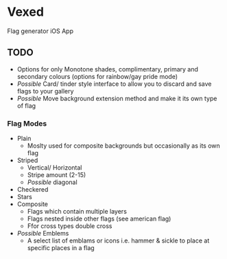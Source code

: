 # Vexed
Flag generator iOS App


## TODO

* Options for only Monotone shades, complimentary, primary and secondary colours (options for rainbow/gay pride mode)
* _Possible_ Card/ tinder style interface to allow you to discard and save flags to your gallery
* _Possible_ Move background extension method and make it its own type of flag

### Flag Modes

* Plain
    * Moslty used for composite backgrounds but occasionally as its own flag
* Striped
    * Vertical/ Horizontal
    * Stripe amount (2-15)
    * _Possible_ diagonal
* Checkered
* Stars
* Composite
    * Flags which contain multiple layers
    * Flags nested inside other flags (see american flag)
    * Ffor cross types double cross
* _Possible_ Emblems
    * A select list of emblams or icons i.e. hammer & sickle to place at specific places in a flag
